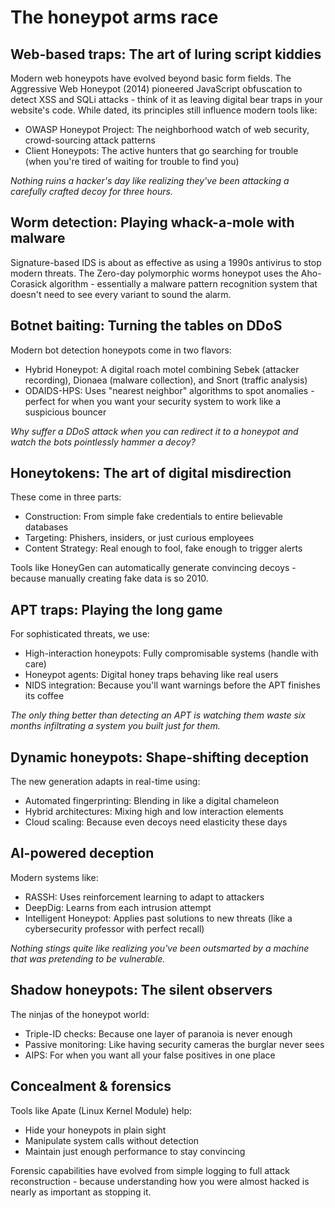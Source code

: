 # The honeypot arms race

## Web-based traps: The art of luring script kiddies

Modern web honeypots have evolved beyond basic form fields. The Aggressive Web Honeypot (2014) pioneered JavaScript obfuscation to detect XSS and SQLi attacks - think of it as leaving digital bear traps in your website's code. While dated, its principles still influence modern tools like:

* OWASP Honeypot Project: The neighborhood watch of web security, crowd-sourcing attack patterns
* Client Honeypots: The active hunters that go searching for trouble (when you're tired of waiting for trouble to find you)

*Nothing ruins a hacker's day like realizing they've been attacking a carefully crafted decoy for three hours.*

## Worm detection: Playing whack-a-mole with malware

Signature-based IDS is about as effective as using a 1990s antivirus to stop modern threats. The Zero-day polymorphic worms honeypot uses the Aho-Corasick algorithm - essentially a malware pattern recognition system that doesn't need to see every variant to sound the alarm.

## Botnet baiting: Turning the tables on DDoS

Modern bot detection honeypots come in two flavors:

* Hybrid Honeypot: A digital roach motel combining Sebek (attacker recording), Dionaea (malware collection), and Snort (traffic analysis)
* ODAIDS-HPS: Uses "nearest neighbor" algorithms to spot anomalies - perfect for when you want your security system to work like a suspicious bouncer

*Why suffer a DDoS attack when you can redirect it to a honeypot and watch the bots pointlessly hammer a decoy?*

## Honeytokens: The art of digital misdirection

These come in three parts:

* Construction: From simple fake credentials to entire believable databases
* Targeting: Phishers, insiders, or just curious employees
* Content Strategy: Real enough to fool, fake enough to trigger alerts

Tools like HoneyGen can automatically generate convincing decoys - because manually creating fake data is so 2010.

## APT traps: Playing the long game

For sophisticated threats, we use:

* High-interaction honeypots: Fully compromisable systems (handle with care)
* Honeypot agents: Digital honey traps behaving like real users
* NIDS integration: Because you'll want warnings before the APT finishes its coffee

*The only thing better than detecting an APT is watching them waste six months infiltrating a system you built just for them.*

## Dynamic honeypots: Shape-shifting deception

The new generation adapts in real-time using:

* Automated fingerprinting: Blending in like a digital chameleon
* Hybrid architectures: Mixing high and low interaction elements
* Cloud scaling: Because even decoys need elasticity these days

## AI-powered deception

Modern systems like:

* RASSH: Uses reinforcement learning to adapt to attackers
* DeepDig: Learns from each intrusion attempt
* Intelligent Honeypot: Applies past solutions to new threats (like a cybersecurity professor with perfect recall)

*Nothing stings quite like realizing you've been outsmarted by a machine that was pretending to be vulnerable.*

## Shadow honeypots: The silent observers

The ninjas of the honeypot world:

* Triple-ID checks: Because one layer of paranoia is never enough
* Passive monitoring: Like having security cameras the burglar never sees
* AIPS: For when you want all your false positives in one place

## Concealment & forensics

Tools like Apate (Linux Kernel Module) help:

* Hide your honeypots in plain sight
* Manipulate system calls without detection
* Maintain just enough performance to stay convincing

Forensic capabilities have evolved from simple logging to full attack reconstruction - because understanding how you were almost hacked is nearly as important as stopping it.
